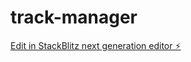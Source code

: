 # track-manager

[Edit in StackBlitz next generation editor ⚡️](https://stackblitz.com/~/github.com/karthickshiva/track-manager)